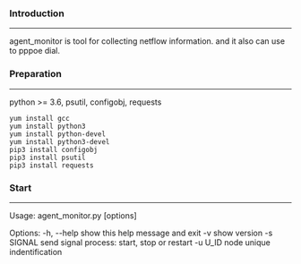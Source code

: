 ### Introduction
-----
agent_monitor is tool for collecting netflow information. and it also can use to pppoe dial.


### Preparation
-----
python >= 3.6, psutil, configobj, requests
```
yum install gcc
yum install python3
yum install python-devel
yum install python3-devel
pip3 install configobj
pip3 install psutil
pip3 install requests
```

### Start
----
Usage: agent_monitor.py [options]

Options:
  -h, --help  show this help message and exit
  -v          show version
  -s SIGNAL   send signal process: start, stop or restart
  -u U_ID     node unique indentification
